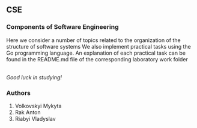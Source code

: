 ## CSE
### Components of Software Engineering

Here we consider a number of topics related to the organization of the structure 
of software systems We also implement practical tasks using the Go programming language. 
An explanation of each practical task can be found in the README.md file of the corresponding laboratory work folder

<br />_Good luck in studying!_

### Authors
1. Volkovskyi Mykyta
2. Rak Anton
3. Riabyi Vladyslav

